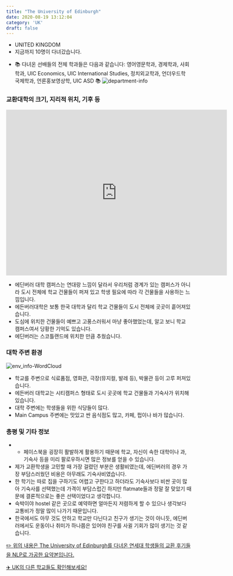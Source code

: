 ```yaml
---
title: "The University of Edinburgh"
date: 2020-08-19 13:12:04
category: 'UK'
draft: false
---
```



* UNITED KINGDOM
* 지금까지 10명이 다녀갔습니다. 
- 📚 다녀온 선배들의 전체 학과들은 다음과 같습니다: 영어영문학과, 경제학과, 사회학과, UIC Economics, UIC International Studies, 정치외교학과, 언더우드학 국제학과, 언론홍보영상학, UIC ASD 📚
![department-info](../plots/GB000034.png)
### 교환대학의 크기, 지리적 위치, 기후 등
<iframe
width="600"
height="450"
frameborder="0" style="border:0"
src="https://www.google.com/maps/embed/v1/place?key=AIzaSyC9e1AME-pVmWC4hBpFdu5S4dKzyepa3HQ&q=The+University+of+Edinburgh&center=55.94451579999999,-3.1892412999999995&zoom=14" allowfullscreen>
</iframe>

* 에딘버러 대학 캠퍼스는 연대랑 느낌이 달라서 우리처럼 경계가 있는 캠퍼스가 아니라 도시 전체에 학교 건물들이 퍼져 있고 학생 필요에 따라 각 건물들을 사용하는 느낌입니다.
* 에든버러대학은 보통 한국 대학과 달리 학교 건물들이 도시 전체에 곳곳이 흩어져있습니다.
* 도심에 위치한 건물들이 예쁘고 고풍스러워서 마냥 좋아했었는데, 알고 보니 학교 캠퍼스여서 당황한 기억도 있습니다.
* 에딘버러는 스코틀랜드에 위치한 만큼 추웠습니다.


### 대학 주변 환경

![env_info-WordCloud](../univ_wordclouds_okt/env_info/GB000034_env_info_okt.png)

* 학교를 주변으로 식료품점, 영화관, 극장(뮤지컬, 발레 등), 박물관 등이 고루 퍼져있습니다.
* 에든버러 대학교는 시티캠퍼스 형태로 도시 곳곳에 학교 건물들과 기숙사가 위치해 있습니다.
* 대학 주변에는 학생들을 위한 식당들이 많다.
* Main Campus 주변에는 맛있고 싼 음식점도 많고, 카페, 펍이나 바가 많습니다.


### 총평 및 기타 정보 
* - 페이스북을 굉장히 활발하게 활용하기 때문에 학교, 자신이 속한 대학이나 과, 기숙사 등을 미리 팔로우하시면 많은 정보를 얻을 수 있습니다.
* 제가 교환학생을 고민할 때 가장 걸렸던 부분은 생활비였는데, 에딘버러의 경우 가장 부담스러웠던 비용은 아무래도 기숙사비였습니다.
* 한 학기는 따로 집을 구하기도 어렵고 구한다고 하더라도 기숙사보다 비싼 곳이 많아 기숙사를 선택했는데 가격이 부담스럽긴 하지만 flatmate들과 정말 잘 맞았기 때문에 결론적으로는 좋은 선택이었다고 생각합니다.
* 숙박이야 hostel 같은 곳으로 예약하면 얼마든지 저렴하게 할 수 있으나 생각보다 교통비가 정말 많이 나가기 때문입니다.
* 한국에서도 아무 것도 안하고 학교만 다닌다고 친구가 생기는 것이 아니듯, 에딘버러에서도 운동이나 취미가 하나쯤은 있어야 친구를 사귈 기회가 많이 생기는 것 같습니다.


[✏️ 위의 내용은 The University of Edinburgh를 다녀온 연세대 학생들의 교환 후기들을 NLP로 가공한 요약본입니다.](http://oia.yonsei.ac.kr/partner/expReport.asp?ucode=GB000034&bgbn=A)

[✈️ UK의 다른 학교들도 확인해보세요!](https://yonsei-exchange.netlify.app/?category=UK)
